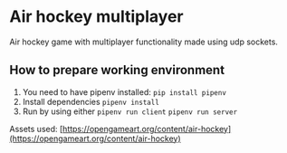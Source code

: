 # Air hockey multiplayer
Air hockey game with multiplayer functionality made using udp sockets.

## How to prepare working environment
1. You need to have pipenv installed: ```pip install pipenv```
2. Install dependencies ```pipenv install```
3. Run by using either ```pipenv run client``` ```pipenv run server```
   

Assets used: [https://opengameart.org/content/air-hockey](https://opengameart.org/content/air-hockey)